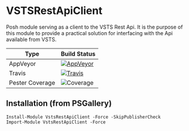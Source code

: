 # VSTSRestApiClient
Posh module serving as a client to the VSTS Rest Api. It is the purpose of this module to provide a practical solution for interfacing with the Api available from VSTS.

|Type| Build Status |
|----|--------------|
|AppVeyor|[![AppVeyor](https://ci.appveyor.com/api/projects/status/5krn1gct8a0cyis1?svg=true)](https://ci.appveyor.com/project/PoshTamer/vstsrestapiclient)|
|Travis|[![Travis](https://travis-ci.org/PoshTamer/VstsRestApiClient.svg?branch=add-tests-src)](https://travis-ci.org/PoshTamer/VstsRestApiClient)|
|Pester Coverage|![Coverage](https://img.shields.io/badge/Coverage-95.83%25-brightgreen.svg)|

## Installation (from PSGallery)

    Install-Module VstsRestApiClient -Force -SkipPublisherCheck
    Import-Module VstsRestApiClient -Force










































